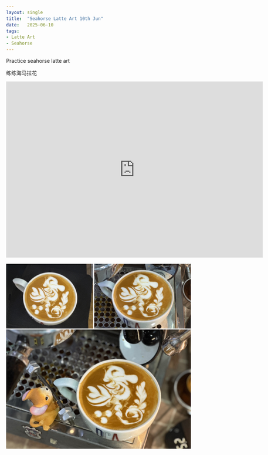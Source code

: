 ```yaml
---
layout: single
title:  "Seahorse Latte Art 10th Jun"
date:   2025-06-10
tags:
- Latte Art
- Seahorse
---
```



Practice seahorse latte art

练练海马拉花


<div class="embed-container">
  <iframe
      src="https://www.youtube.com/embed/hRo2j014tTA"
      width="700"
      height="480"
      frameborder="0"
      allowfullscreen="true">
  </iframe>
</div>


![](/assets/img/2025/06/10/ACFF2664-045D-4A0B-ABF0-163AF20E419B.JPG)
